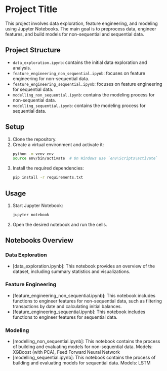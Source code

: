 # Project Title

This project involves data exploration, feature engineering, and modeling using Jupyter Notebooks. The main goal is to preprocess data, engineer features, and build models for non-sequential and sequential data.

## Project Structure

- `data_exploration.ipynb`: contains the initial data exploration and analysis.
- `feature_engineering_non_sequential.ipynb`: focuses on feature engineering for non-sequential data.
- `feature_engineering_sequential.ipynb`: focuses on feature engineering for sequential data.
- `modelling_non_sequential.ipynb`: contains the modeling process for non-sequential data.
- `modelling_sequential.ipynb`: contains the modeling process for sequential data.

## Setup

1. Clone the repository.
2. Create a virtual environment and activate it:
   ```sh
   python -m venv env
   source env/bin/activate  # On Windows use `env\Scripts\activate`
   ```
3. Install the required dependencies:
   ```sh
   pip install -r requirements.txt
   ```

## Usage

1. Start Jupyter Notebook:
   ```sh
   jupyter notebook
   ```
2. Open the desired notebook and run the cells.

## Notebooks Overview

### Data Exploration

- [data_exploration.ipynb]: This notebook provides an overview of the dataset, including summary statistics and visualizations.

### Feature Engineering

- [feature_engineering_non_sequential.ipynb]: This notebook includes functions to engineer features for non-sequential data, such as filtering transactions by date and calculating initial balances.
- [feature_engineering_sequential.ipynb]: This notebook includes functions to engineer features for sequential data.

### Modeling

- [modelling_non_sequential.ipynb]: This notebook contains the process of building and evaluating models for non-sequential data. Models: XGBoost (with PCA), Feed Forward Neural Network
- [modelling_sequential.ipynb]: This notebook contains the process of building and evaluating models for sequential data. Models: LSTM
